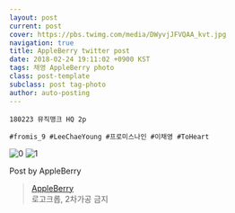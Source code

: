 ```yaml
---
layout: post
current: post
cover: https://pbs.twimg.com/media/DWyvjJFVQAA_kvt.jpg
navigation: true
title: AppleBerry twitter post
date: 2018-02-24 19:11:02 +0900 KST
tags: 채영 AppleBerry photo
class: post-template
subclass: post tag-photo
author: auto-posting
---
```


```  
180223 뮤직맹크 HQ 2p  
  
#fromis_9 #LeeChaeYoung #프로미스나인 #이채영 #ToHeart  

```

![0](https://pbs.twimg.com/media/DWyvjD9V4AEL5_q.jpg)
![1](https://pbs.twimg.com/media/DWyvjJFVQAA_kvt.jpg)


Post by AppleBerry

> [AppleBerry](https://twitter.com/20000514_com)  
  로고크롭, 2차가공 금지